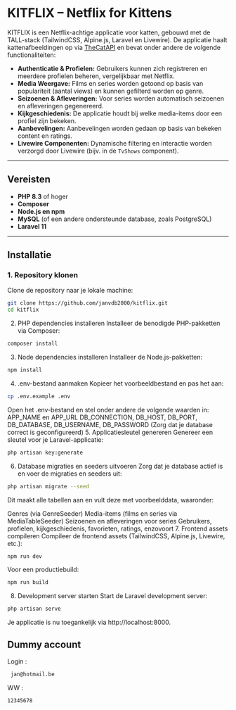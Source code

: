 # KITFLIX – Netflix for Kittens

KITFLIX is een Netflix-achtige applicatie voor katten, gebouwd met de TALL-stack (TailwindCSS, Alpine.js, Laravel en Livewire). De applicatie haalt kattenafbeeldingen op via [TheCatAPI](https://thecatapi.com/) en bevat onder andere de volgende functionaliteiten:

- **Authenticatie & Profielen:** Gebruikers kunnen zich registreren en meerdere profielen beheren, vergelijkbaar met Netflix.
- **Media Weergave:** Films en series worden getoond op basis van populariteit (aantal views) en kunnen gefilterd worden op genre.
- **Seizoenen & Afleveringen:** Voor series worden automatisch seizoenen en afleveringen gegenereerd.
- **Kijkgeschiedenis:** De applicatie houdt bij welke media-items door een profiel zijn bekeken.
- **Aanbevelingen:** Aanbevelingen worden gedaan op basis van bekeken content en ratings.
- **Livewire Componenten:** Dynamische filtering en interactie worden verzorgd door Livewire (bijv. in de `TvShows` component).

---

## Vereisten

- **PHP 8.3** of hoger
- **Composer**
- **Node.js en npm**
- **MySQL** (of een andere ondersteunde database, zoals PostgreSQL)
- **Laravel 11**

---

## Installatie

### 1. Repository klonen

Clone de repository naar je lokale machine:

```bash
git clone https://github.com/janvdb2000/kitflix.git
cd kitflix
```
2. PHP dependencies installeren
   Installeer de benodigde PHP-pakketten via Composer:
```bash
composer install
```
3. Node dependencies installeren
   Installeer de Node.js-pakketten:
```bash
npm install
```
4. .env-bestand aanmaken
   Kopieer het voorbeeldbestand en pas het aan:
```bash
cp .env.example .env
```
Open het .env-bestand en stel onder andere de volgende waarden in:
APP_NAME en APP_URL
DB_CONNECTION, DB_HOST, DB_PORT, DB_DATABASE, DB_USERNAME, DB_PASSWORD
(Zorg dat je database correct is geconfigureerd)
5. Applicatiesleutel genereren
   Genereer een sleutel voor je Laravel-applicatie:
```bash
php artisan key:generate
```
6. Database migraties en seeders uitvoeren
   Zorg dat je database actief is en voer de migraties en seeders uit:


```bash
php artisan migrate --seed
```
Dit maakt alle tabellen aan en vult deze met voorbeelddata, waaronder:

Genres (via GenreSeeder)
Media-items (films en series via MediaTableSeeder)
Seizoenen en afleveringen voor series
Gebruikers, profielen, kijkgeschiedenis, favorieten, ratings, enzovoort
7. Frontend assets compileren
   Compileer de frontend assets (TailwindCSS, Alpine.js, Livewire, etc.):


```bash
npm run dev
```
Voor een productiebuild:

```bash
npm run build
```

8. Development server starten
   Start de Laravel development server:
```bash
php artisan serve
```
Je applicatie is nu toegankelijk via http://localhost:8000.


## Dummy account

Login :
```bash
 jan@hotmail.be
```
WW :
```bash
12345678
```


